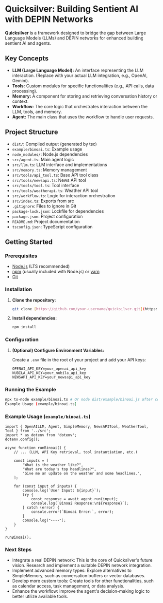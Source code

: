 # Quicksilver: Building Sentient AI with DEPIN Networks

**Quicksilver** is a framework designed to bridge the gap between Large Language Models (LLMs) and DEPIN networks for enhanced building sentient AI and agents.

## Key Concepts

*   **LLM (Large Language Model):** An interface representing the LLM interaction. (Replace with your actual LLM integration, e.g., OpenAI, Gemini).
*   **Tools:** Custom modules for specific functionalities (e.g., API calls, data processing).
*   **Memory:** A component for storing and retrieving conversation history or context.
*   **Workflow:** The core logic that orchestrates interaction between the LLM, tools, and memory.
*   **Agent:** The main class that uses the workflow to handle user requests.

## Project Structure
*   `dist/`: Compiled output (generated by tsc)
*   `example/binoai.ts`: Example usage
*   `node_modules/`: Node.js dependencies
*   `src/agent.ts`: Main agent logic
*   `src/llm.ts`: LLM interface and implementations
*   `src/memory.ts`: Memory management
*   `src/tools/api_tool.ts`: Base API tool class
*   `src/tools/newsapi.ts`: News API tool
*   `src/tools/tool.ts`: Tool interface
*   `src/tools/weatherapi.ts`: Weather API tool
*   `src/workflow.ts`: Logic for interaction orchestration
*   `src/index.ts`: Exports from src
*   `.gitignore`: Files to ignore in Git
*   `package-lock.json`: Lockfile for dependencies
*   `package.json`: Project configuration
*   `README.md`: Project documentation
*   `tsconfig.json`: TypeScript configuration

## Getting Started

### Prerequisites

*   [Node.js](https://nodejs.org/) (LTS recommended)
*   [npm](https://www.npmjs.com/) (usually included with Node.js) or [yarn](https://yarnpkg.com/)
*   [Git](https://git-scm.com/)

### Installation

1.  **Clone the repository:**

    ```bash
    git clone [https://github.com/your-username/quicksilver.git](https://github.com/your-username/quicksilver.git)
    ```

2.  **Install dependencies:**

    ```bash
    npm install
    ```

### Configuration

1.  **(Optional) Configure Environment Variables:**

    Create a `.env` file in the root of your project and add your API keys:

    ```
    OPENAI_API_KEY=your_openai_api_key
    NUBILA_API_KEY=your_nubila_api_key
    NEWSAPI_API_KEY=your_newsapi_api_key
    ```

### Running the Example

```bash
npx ts-node example/binoai.ts # Or node dist/example/binoai.js after compiling with tsc
Example Usage (example/binoai.ts)
```

### Example Usage (`example/binoai.ts`)
```
import { OpenAILLM, Agent, SimpleMemory, NewsAPITool, WeatherTool, Tool } from '../src';
import * as dotenv from 'dotenv';
dotenv.config();

async function runBinoai() {
    // ... (LLM, API Key retrieval, tool instantiation, etc.)

    const inputs = [
        "What is the weather like?",
        "What are today's top headlines?",
        "Give me an update on the weather and some headlines.",
    ];

    for (const input of inputs) {
        console.log(`User Input: ${input}`);
        try {
            const response = await agent.run(input);
            console.log(`Binoai Response:\n${response}`);
        } catch (error) {
            console.error(`Binoai Error:`, error);
        }
        console.log("----");
    }
}

runBinoai();
```

### Next Steps
- Integrate a real DEPIN network: This is the core of Quicksilver's future vision. Research and implement a suitable DEPIN network integration.
- Implement advanced memory types: Explore alternatives to SimpleMemory, such as conversation buffers or vector databases.
- Develop more custom tools: Create tools for other functionalities, such as calendar access, task management, or data analysis.
- Enhance the workflow: Improve the agent's decision-making logic to better utilize available tools.

